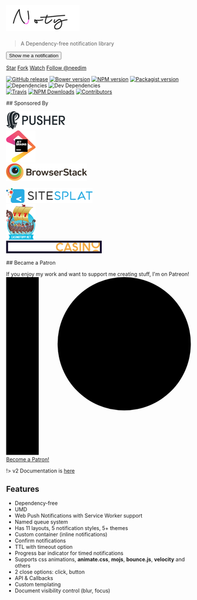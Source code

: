 # ![logo](_media/noty-v3-logo.png)

> A Dependency-free notification library

<p>
<button id="example-runner" class="button">Show me a notification</button>
</p>

<a class="github-button" href="https://github.com/needim/noty" data-icon="octicon-star" data-size="large" data-show-count="true" aria-label="Star needim/noty on GitHub">Star</a>
<a class="github-button" href="https://github.com/needim/noty/fork" data-icon="octicon-repo-forked" data-size="large" data-show-count="true" aria-label="Fork needim/noty on GitHub">Fork</a>
<a class="github-button" href="https://github.com/needim/noty/subscription" data-icon="octicon-eye" data-size="large" data-show-count="true" aria-label="Watch needim/noty on GitHub">Watch</a>
<a class="github-button" href="https://github.com/needim" data-size="large" data-show-count="true" aria-label="Follow @needim on GitHub">Follow @needim</a>

<p align="left">
<a href="https://github.com/needim/noty/releases"><img src="https://img.shields.io/github/release/needim/noty.svg" alt="GitHub release"></a>
<a href="https://bower.io/"><img src="https://img.shields.io/bower/v/noty.svg" alt="Bower version"></a>
<a href="https://www.npmjs.com/package/noty"><img src="https://img.shields.io/npm/v/noty.svg" alt="NPM version"></a>
<a href="https://packagist.org/packages/needim/noty"><img src="https://img.shields.io/packagist/v/needim/noty.svg" alt="Packagist version"></a>
<img src="https://img.shields.io/david/needim/noty.svg" alt="Dependencies">
<img src="https://img.shields.io/david/dev/needim/noty.svg" alt="Dev Dependencies">
<br>
<a href="https://travis-ci.org/needim/noty"><img src="https://img.shields.io/travis/needim/noty/master.svg" alt="Travis"></a>
<a href="https://www.npmjs.com/package/noty"><img src="https://img.shields.io/npm/dm/noty.svg?label=npm%20downloads" alt="NPM Downloads"></a>
<a href="https://github.com/needim/noty/graphs/contributors"><img src="https://img.shields.io/github/contributors/needim/noty.svg" alt="Contributors"></a>
</p>

## Sponsored By

<div class="supported-by">
    <a target="_blank" href="https://pusher.com/?utm_source=needim&utm_medium=paid&utm_campaign=needim">
        <img src="_media/pusher_logo_dark.png" width="160" alt="">
    </a>
</div>

<div class="supported-by">
    <a target="_blank" href="https://www.jetbrains.com?ref=notyjs">
        <img src="_media/logo_JetBrains_4.svg" width="80" alt="">
    </a>
</div>

<div class="supported-by">
    <a target="_blank" href="https://www.browserstack.com?ref=notyjs">
        <img src="_media/browserstack.svg" width="220" alt="">
    </a>
</div>
<br>
<div class="supported-by">
    <a target="_blank" href="https://goo.gl/ttbzE4">
        <img src="_media/site_splat.svg" width="235" alt="">
    </a>
</div>

<div class="supported-by">
    <a target="_blank" href="https://www.casinotopp.net">
        <img src="_media/Logo_CasinoTopp.png" width="80" alt="">
    </a>
</div>

<div class="supported-by">
    <a target="_blank" href="https://www.norgescasino.com/">
        <img src="_media/norges.png" width="250" alt="" style="background: #13092B; padding: 5px;">
    </a>
</div>

## Became a Patron

If you enjoy my work and want to support me creating stuff, I'm on Patreon!<br>
<a class="jmgFob" href="https://www.patreon.com/bePatron?u=5075261" data-patreon-widget-type="become-patron-button">
<span class="sc-ifAKCX hyFnYR"><svg viewBox="0 0 569 546" version="1.1" xmlns="http://www.w3.org/2000/svg"><title>Patreon logo</title><g><circle data-color="1" id="Oval" cx="362.589996" cy="204.589996" r="204.589996"></circle><rect data-color="2" id="Rectangle" x="0" y="0" width="100" height="545.799988"></rect></g></svg></span>
Become a Patron!
</a>

!> v2 Documentation is <a href="/noty/v2">here</a>

## Features

- Dependency-free
- UMD
- Web Push Notifications with Service Worker support
- Named queue system
- Has 11 layouts, 5 notification styles, 5+ themes
- Custom container (inline notifications)
- Confirm notifications
- TTL with timeout option
- Progress bar indicator for timed notifications
- Supports css animations, **animate.css**, **mojs**, **bounce.js**, **velocity** and others
- 2 close options: click, button
- API & Callbacks
- Custom templating
- Document visibility control (blur, focus)
